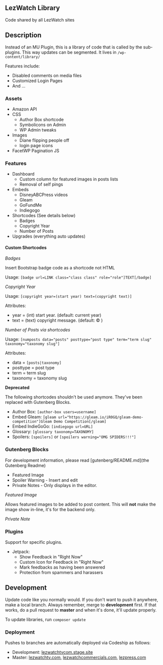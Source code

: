 ## LezWatch Library

Code shared by all LezWatch sites

## Description

Instead of an MU Plugin, this is a library of code that is called by the sub-plugins. This way updates can be segmented. It lives in `/wp-content/library/`

Features include:

* Disabled comments on media files
* Customized Login Pages
* And ...

### Assets

* Amazon API
* CSS
    * Author Box shortcode
    * Symbolicons on Admin
    * WP Admin tweaks
* Images
    * Diane flipping people off
    * login page icons
* FacetWP Pagination JS

### Features

* Dashboard
    * Custom column for featured images in posts lists
    * Removal of self pings
* Embeds
    * DisneyABCPress videos
    * Gleam
    * GoFundMe
    * Indiegogo
* Shortcodes (See details below)
    * Badges
    * Copyright Year
    * Number of Posts
* Upgrades (everything auto updates)

#### Custom Shortcodes

_Badges_

Insert Bootstrap badge code as a shortcode not HTML

Usage: `[badge url=LINK class="class class" role="role"]TEXT[/badge]`

_Copyright Year_

Usage: `[copyright year=(start year) text=(copyright text)]`

Attributes:
* year = (int) start year. (default: current year)
* text = (text) copyright message. (default: &copy; )

_Number of Posts via shortcodes_

Usage: `[numposts data="posts" posttype="post type" term="term slug" taxonomy="taxonomy slug"]`

Attributes:
* data = `[posts|taxonomy]`
* posttype = post type
* term = term slug
* taxonomy = taxonomy slug

**Deprecated**

The following shortcodes shouldn't be used anymore. They've been replaced with Gutenberg Blocks.

* Author Box:  `[author-box users=username]`
* Embed Gleam: `[gleam url="https://gleam.io/iR0GQ/gleam-demo-competition"]Gleam Demo Competition[/gleam]`
* Embed IndieGoGo: `[indiegogo url=URL]`
* Glossary: `[glossary taxonomy=TAXONOMY]`
* Spoilers: `[spoilers]` or `[spoilers warning="OMG SPIDERS!!!"]`

### Gutenberg Blocks

For development information, please read [gutenberg/README.md](the Gutenberg Readme)

* Featured Image
* Spoiler Warning - Insert and edit
* Private Notes - Only displays in the editor.

_Featured Image_

Allows featured images to be added to post content. This will **not** make the image show in-line, it's for the backend only.

_Private Note_


### Plugins

Support for specific plugins.

* Jetpack:
  * Show Feedback in "Right Now"
  * Custom Icon for Feedback in "Right Now"
  * Mark feedbacks as having been answered
  * Protection from spammers and harassers

## Development

Update code like you normally would. If you don't want to push it anywhere, make a local branch. Always remember, merge to **development** first. If that works, do a pull request to **master** and when it's done, it'll update properly.

To update libraries, run `composer update`

### Deployment

Pushes to branches are automatically deployed via Codeship as follows:

* Development: [lezwatchtvcom.stage.site](https://lezwatchtvcom.stage.site)
* Master: [lezwatchtv.com](https://lezwatchtv.com), [lezwatchcommercials.com](https://lezwatchcommercials.com), [lezpress.com](https://lezpress.com)
